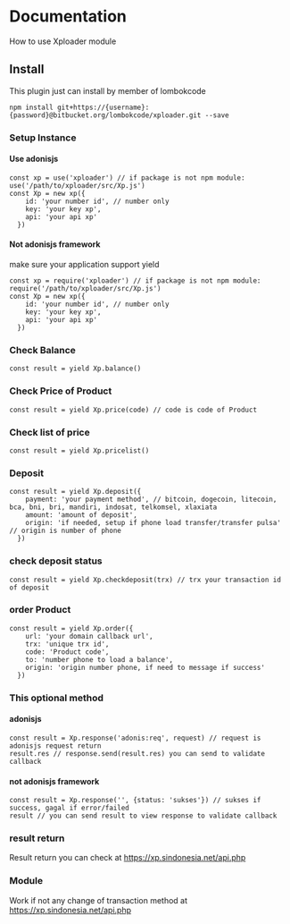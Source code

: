 # Documentation #

How to use Xploader module

## Install ##

This plugin just can install by member of lombokcode

    npm install git+https://{username}:{password}@bitbucket.org/lombokcode/xploader.git --save

### Setup Instance ###
#### Use adonisjs

    const xp = use('xploader') // if package is not npm module: use('/path/to/xploader/src/Xp.js')
    const Xp = new xp({
        id: 'your number id', // number only
        key: 'your key xp',
        api: 'your api xp'
      })

#### Not adonisjs framework
make sure your application support yield

    const xp = require('xploader') // if package is not npm module: require('/path/to/xploader/src/Xp.js')
    const Xp = new xp({
        id: 'your number id', // number only
        key: 'your key xp',
        api: 'your api xp'
      })

### Check Balance ###

    const result = yield Xp.balance()

### Check Price of Product ###

    const result = yield Xp.price(code) // code is code of Product

### Check list of price ###

    const result = yield Xp.pricelist()


### Deposit ###

    const result = yield Xp.deposit({
        payment: 'your payment method', // bitcoin, dogecoin, litecoin, bca, bni, bri, mandiri, indosat, telkomsel, xlaxiata
        amount: 'amount of deposit',
        origin: 'if needed, setup if phone load transfer/transfer pulsa' // origin is number of phone
      })


### check deposit status ###      

    const result = yield Xp.checkdeposit(trx) // trx your transaction id of deposit

### order Product ###

    const result = yield Xp.order({
        url: 'your domain callback url',
        trx: 'unique trx id',
        code: 'Product code',
        to: 'number phone to load a balance',
        origin: 'origin number phone, if need to message if success'
      })

### This optional method ###
#### adonisjs

    const result = Xp.response('adonis:req', request) // request is adonisjs request return
    result.res // response.send(result.res) you can send to validate callback

#### not adonisjs framework

    const result = Xp.response('', {status: 'sukses'}) // sukses if success, gagal if error/failed
    result // you can send result to view response to validate callback


### result return ###

Result return you can check at https://xp.sindonesia.net/api.php

### Module ###

Work if not any change of transaction method at https://xp.sindonesia.net/api.php

